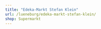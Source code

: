 ```yaml
---
title: "Edeka-Markt Stefan Klein"
url: /lueneburg/edeka-markt-stefan-klein/
shop: Supermarkt
---
```


